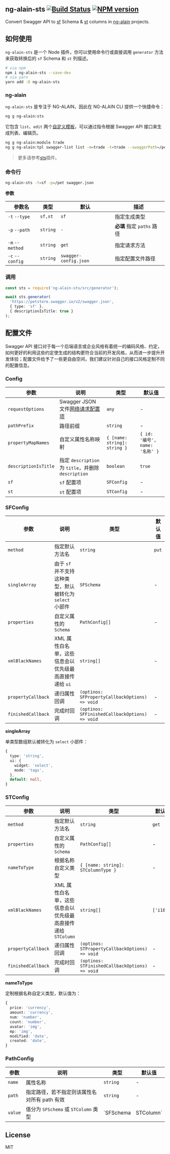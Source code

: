 ## ng-alain-sts [![Build Status](https://img.shields.io/travis/ng-alain/sts/master.svg?style=flat-square)](https://travis-ci.org/ng-alain/ng-alain-sts) [![NPM version](https://img.shields.io/npm/v/ng-alain-sts.svg?style=flat-square)](https://www.npmjs.com/package/ng-alain-sts)

Convert Swagger API to [sf](https://ng-alain.com/form/schema) Schema & [st](https://ng-alain.com/components/table#STColumn) columns in [ng-alain](https://ng-alain.com) projects.

## 如何使用

`ng-alain-sts` 是一个 Node 插件，你可以使用命令行或直接调用 `generator` 方法来获取转换后的 `sf` Schema 和 `st` 列描述。

```bash
# via npm
npm i ng-alain-sts --save-dev
# via yarn
yarn add -D ng-alain-sts
```

### ng-alain

`ng-alain-sts` 是专注于 NG-ALAIN，因此在 NG-ALAIN CLI 提供一个快捷命令：

```bash
ng g ng-alain:sts
```

它包含 `list`、`edit` 两个[自定义模板](https://ng-alain.com/cli/generate#Custom-template-page)，可以通过指令根据 Swagger API 接口来生成列表、编辑页。

```bash
ng g ng-alain:module trade
ng g ng-alain:tpl swagger-list list -m=trade -t=trade --swaggerPath=/pet/findByStatus
```

> 更多请参考[sts](https://ng-alain.com/cli/plugin#sts)插件。

### 命令行

```bash
ng-alain-sts -t=sf -p=/pet swagger.json
```

**参数**

| 参数名          | 类型     | 默认                  | 描述                       |
|-----------------|----------|-----------------------|--------------------------|
| `-t` `--type`   | `sf,st`  | `sf`                  | 指定生成类型               |
| `-p` `--path`   | `string` | `-`                   | **必填** 指定 `paths` 路径 |
| `-m` `--method` | `string` | `get`                 | 指定请求方法               |
| `-c` `--config` | `string` | `swagger-config.json` | 指定配置文件路径           |

### 调用

```ts
const sts = require('ng-alain-sts/src/generator');

await sts.generator(
  'https://petstore.swagger.io/v2/swagger.json',
  { type: 'sf' },
  { descriptionIsTitle: true }
);
```

## 配置文件

Swagger API 接口对于每一个后端语言或企业风格有着统一的编码风格、约定，如何更好的利用这些约定使生成的结构更符合当前的开发风格，从而进一步提升开发体验；配置文件给予了一些更自由空间，我们建议针对自己的接口风格定制不同的配置信息。

### Config

| 参数             | 说明                     | 类型  | 默认值 |
|------------------|-------------------------|-------|--------|
| `requestOptions` | Swagger JSON 文件[网络请求配置项](https://github.com/request/request#requestoptions-callback) | `any` | -      |
| `pathPrefix` | 路径前缀 | `string` | - |
| `propertyMapNames` | 自定义属性名称映射 | `{ [name: string]: string }` | `{ id: '编号', name: '名称' }` |
| `descriptionIsTitle` | 指定 `description` 为 `title`，并删除 `description` | `boolean` | `true` |
| `sf` | `sf` 配置项 | `SFConfig` | - |
| `st` | `st` 配置项 | `STConfig` | - |

### SFConfig

| 参数             | 说明                     | 类型  | 默认值 |
|------------------|-------------------------|-------|--------|
| `method` | 指定默认方法名 | `string` | `put` |
| `singleArray` | 由于 `sf` 并不支持这种类型，默认被转化为 `select` 小部件 | `SFSchema` | - |
| `properties` | 自定义属性的 `Schema` | `PathConfig[]` | - |
| `xmlBlackNames` | XML 属性白名单，这些信息会以优先级最高直接传递给 `ui` | `string[]` | - |
| `propertyCallback` | 递归属性回调 | `(optinos: SFPropertyCallbackOptions) => void` | - |
| `finishedCallback` | 完成时回调 | `(optinos: SFFinishedCallbackOptions) => void` | - |

**singleArray**

单类型数组默认被转化为 `select` 小部件：

```ts
{
  type: 'string',
  ui: {
    widget: 'select',
    mode: 'tags',
  },
  default: null,
}
```

### STConfig

| 参数             | 说明                     | 类型  | 默认值 |
|------------------|-------------------------|-------|--------|
| `method` | 指定默认方法名 | `string` | `get` |
| `properties` | 自定义属性的 `Schema` | `PathConfig[]` | - |
| `nameToType` | 根据名称自定义类型 | `{ [name: string]: STColumnType }` | - |
| `xmlBlackNames` | XML 属性白名单，这些信息会以优先级最高直接传递给 `STColumn` | `string[]` | `['i18n']` |
| `propertyCallback` | 递归属性回调 | `(optinos: STPropertyCallbackOptions) => void` | - |
| `finishedCallback` | 完成时回调 | `(optinos: STFinishedCallbackOptions) => void` | - |

**nameToType**

定制根据名称自定义类型，默认值为：

```ts
{
  price: 'currency',
  amount: 'currency',
  num: 'number',
  count: 'number',
  avatar: 'img',
  mp: 'img',
  modified: 'date',
  created: 'date',
}
```

### PathConfig

| 参数    | 说明    | 类型  | 默认值 |
|--------|---------|-------|--------|
| `name` | 属性名称 | `string` | - |
| `path` | 指定路径，若不指定则该属性名对所有 path 有效 | `string` | - |
| `value` | 值分为 `SFSchema` 或 `STColumn` 类型 | `SFSchema | STColumn` | - |

## License

MIT
